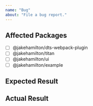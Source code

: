 ```yaml
---
name: "Bug"
about: "File a bug report."
---
```


<!--
Thanks for creating a ticket! Please fill out this file with
information about the problem you are encountering.

NOTE: In this file, you will see HTML comments that contain some special
text. Please DO NOT remove these comments. They are there to be
processed automatically.
-->

<!-- @type: bug -->

## Affected Packages

<!-- @region: affected -->

<!--
For packages that this ticket affects, please replace its
"[ ]" with "[x]".
-->

-   [ ] @jakehamilton/dts-webpack-plugin
-   [ ] @jakehamilton/titan
-   [ ] @jakehamilton/ui
-   [ ] @jakehamilton/example

<!-- @endregion: affected -->

## Expected Result

<!-- Please explain what _should_ happen. -->

## Actual Result

<!-- Please explain what is _currently_ happening. -->
